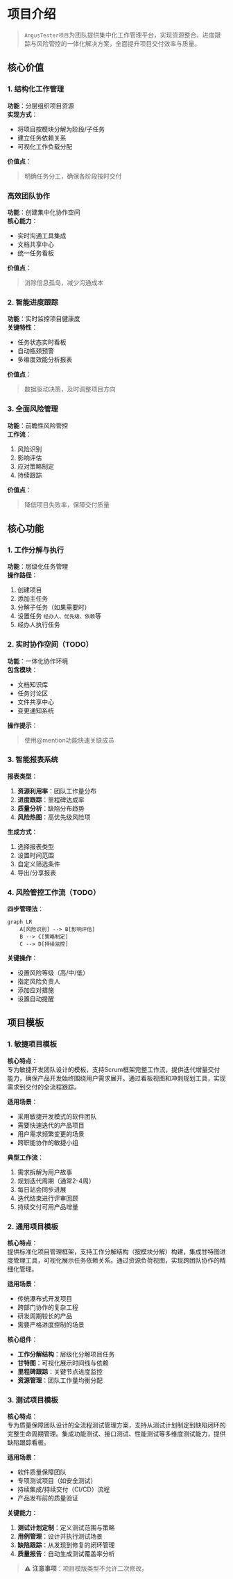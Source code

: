 # 项目介绍

> `AngusTester项目`为团队提供集中化工作管理平台，实现资源整合、进度跟踪与风险管控的一体化解决方案，全面提升项目交付效率与质量。

## 核心价值

### 1. 结构化工作管理
**功能**：分层组织项目资源  
**实现方式**：
- 将项目按模块分解为阶段/子任务
- 建立任务依赖关系
- 可视化工作负载分配

**价值点**：
> 明确任务分工，确保各阶段按时交付

### 高效团队协作
**功能**：创建集中化协作空间  
**核心能力**：
- 实时沟通工具集成
- 文档共享中心
- 统一任务看板

**价值点**：
> 消除信息孤岛，减少沟通成本

### 2. 智能进度跟踪
**功能**：实时监控项目健康度  
**关键特性**：
- 任务状态实时看板
- 自动瓶颈预警
- 多维度效能分析报表

**价值点**：
> 数据驱动决策，及时调整项目方向

### 3. 全面风险管理
**功能**：前瞻性风险管控  
**工作流**：
1. 风险识别
2. 影响评估
3. 应对策略制定
4. 持续跟踪

**价值点**：
> 降低项目失败率，保障交付质量

## 核心功能

### 1. 工作分解与执行
**功能**：层级化任务管理  
**操作路径**：
1. 创建项目
2. 添加主任务
3. 分解子任务（如果需要时）
4. 设置任务 `经办人、优先级、依赖`等
5. 经办人执行任务

### 2. 实时协作空间（TODO）
**功能**：一体化协作环境  
**包含模块**：
- 文档知识库
- 任务讨论区
- 文件共享中心
- 变更通知系统

**操作提示**：
> 使用@mention功能快速关联成员

### 3. 智能报表系统
**报表类型**：
1. **资源利用率**：团队工作量分布
2. **进度跟踪**：里程碑达成率
3. **质量分析**：缺陷分布趋势
4. **风险热图**：高优先级风险项

**生成方式**：
1. 选择报表类型
2. 设置时间范围
3. 自定义筛选条件
4. 导出/分享报表

### 4. 风险管控工作流（TODO）
**四步管理法**：
```mermaid
graph LR
    A[风险识别] --> B[影响评估]
    B --> C[策略制定]
    C --> D[持续监控]
```
**关键操作**：
- 设置风险等级（高/中/低）
- 指定风险负责人
- 添加应对措施
- 设置自动提醒


## 项目模板

### 1. 敏捷项目模板
**核心特点**：  
专为敏捷开发团队设计的模板，支持Scrum框架完整工作流，提供迭代增量交付能力，确保产品开发始终围绕用户需求展开。通过看板视图和冲刺规划工具，实现需求到交付的全流程跟踪。

**适用场景**：
- 采用敏捷开发模式的软件团队
- 需要快速迭代的产品项目
- 用户需求频繁变更的场景
- 跨职能协作的敏捷小组

**典型工作流**：
1. 需求拆解为用户故事
2. 规划迭代周期（通常2-4周）
3. 每日站会同步进展
4. 迭代结束进行评审回顾
5. 持续交付可用产品增量

### 2. 通用项目模板
**核心特点**：  
提供标准化项目管理框架，支持工作分解结构（按模块分解）构建，集成甘特图进度管理工具，可视化展示任务依赖关系。通过资源负荷视图，实现跨团队协作的精细化管理。

**适用场景**：
- 传统瀑布式开发项目
- 跨部门协作的复杂工程
- 研发周期较长的产品
- 需要严格进度控制的场景

**核心组件**：
- **工作分解结构**：层级化分解项目任务
- **甘特图**：可视化展示时间线与依赖
- **里程碑跟踪**：关键节点进度监控
- **资源管理**：团队工作量均衡分配

### 3. 测试项目模板
**核心特点**：  
专为质量保障团队设计的全流程测试管理方案，支持从测试计划制定到缺陷闭环的完整生命周期管理。集成功能测试、接口测试、性能测试等多维度测试能力，提供缺陷跟踪看板。

**适用场景**：
- 软件质量保障团队
- 专项测试项目（如安全测试）
- 持续集成/持续交付（CI/CD）流程
- 产品发布前的质量验证

**关键能力**：
1. **测试计划定制**：定义测试范围与策略
2. **用例管理**：设计并执行测试场景
3. **缺陷跟踪**：从发现到修复的闭环管理
4. **质量报告**：自动生成测试覆盖率分析

> ⚠️ **注意事项**：项目模版类型不允许二次修改。
